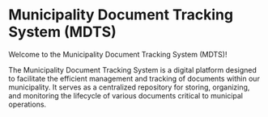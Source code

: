 # Municipality Document Tracking System (MDTS)

Welcome to the Municipality Document Tracking System (MDTS)!

The Municipality Document Tracking System is a digital platform designed to facilitate the efficient management and tracking of documents within our municipality. It serves as a centralized repository for storing, organizing, and monitoring the lifecycle of various documents critical to municipal operations.
